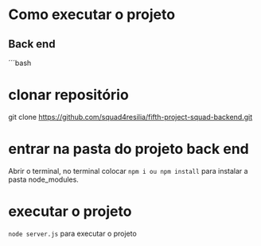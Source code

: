# Como executar o projeto


## Back end

´´´bash
# clonar repositório
git clone https://github.com/squad4resilia/fifth-project-squad-backend.git

# entrar na pasta do projeto back end
Abrir o terminal, no terminal colocar `npm i ou npm install` para instalar a pasta node_modules.


# executar o projeto
`node server.js` para executar o projeto
